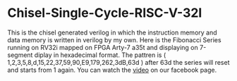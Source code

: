 # Chisel-Single-Cycle-RISC-V-32I
This is the chisel generated verilog in which the instruction memory and data memory is written in verilog by my own.
Here is the Fibonacci Series running on RV32i mapped on FPGA Arty-7 a35t and displaying on 7-segment diplay in hexadecimal format. 
The pattren is ( 1,2,3,5,8,d,15,22,37,59,90,E9,179,262,3dB,63d ) after 63d the series will reset and starts from 1 again.
You can watch the [video](https://www.facebook.com/merluit/) on our facebook page.
